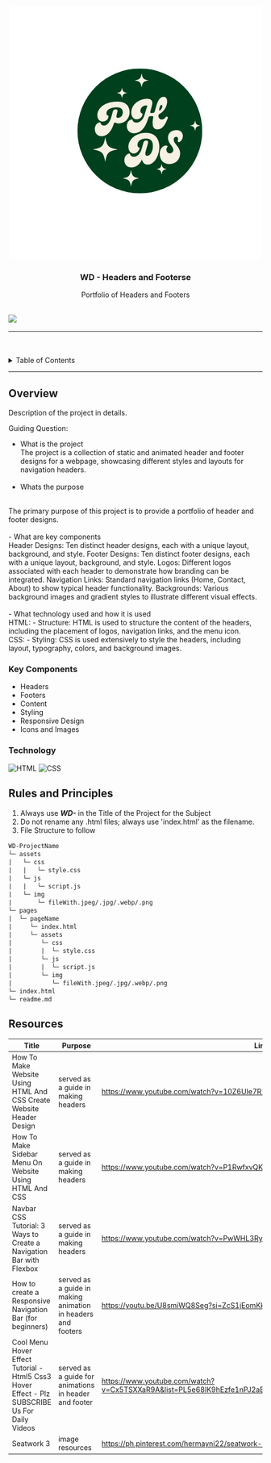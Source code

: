 <a name="readme-top"/>

<br/>

<br />
<div align="center">
  <a href="https://github.com/Hermayni">

<img src="./assets/images/PH.png" alt="PHDS" >
  </a>
  <h3 align="center">WD - Headers and Footerse</h3>
</div>
<div align="center">
 Portfolio of Headers and Footers
</div>

<br />



![](https://visit-counter.vercel.app/counter.png?page=zyx-0314/WD-SEATWORK2)

---

<br />
<br />

<!-- TODO: If you want to add more layers for your readme -->
<details>
  <summary>Table of Contents</summary>
  <ol>
    <li>
      <a href="#overview">Overview</a>
      <ol>
        <li>
          <a href="#key-components">Key Components</a>
        </li>
        <li>
          <a href="#technology">Technology</a>
        </li>
      </ol>
    </li>
    <li>
      <a href="#rules-and-principles">Rules and Principles</a>
    </li>
    <li>
      <a href="#resources">Resources</a>
    </li>
  </ol>
</details>

---

## Overview

<!-- TODO: To be changed -->
Description of the project in details.

Guiding Question:
- What is the project
   <br>
  The project is a collection of static and animated header and footer designs for a webpage, showcasing different styles and layouts for navigation headers.
   <br>
   <br>
- Whats the purpose
<br>
The primary purpose of this project is to provide a portfolio of header and footer designs.
<br>
<br>
- What are key components
<br>
Header Designs: Ten distinct header designs, each with a unique layout, background, and style.
Footer Designs: Ten distinct footer designs, each with a unique layout, background, and style.
Logos: Different logos associated with each header to demonstrate how branding can be integrated.
Navigation Links: Standard navigation links (Home, Contact, About) to show typical header functionality.
Backgrounds: Various background images and gradient styles to illustrate different visual effects.
<br>
<br>
- What technology used and how it is used
<br>
HTML:
- Structure: HTML is used to structure the content of the headers, including the placement of logos, navigation links, and the menu icon.
<br>
CSS:
- Styling: CSS is used extensively to style the headers, including layout, typography, colors, and background images.




### Key Components
<!-- TODO: List of Key Components -->

<ul>
  <li>Headers</li>
  <li>Footers</li>
  <li>Content</li>
  <li>Styling</li>
  <li>Responsive Design</li>
  <li>Icons and Images</li>
</ul>



### Technology
<!-- TODO: List of Technology Used -->
![HTML](https://img.shields.io/badge/HTML-E34F26?style=for-the-badge&logo=html5&logoColor=white)
![CSS](https://img.shields.io/badge/CSS-1572B6?style=for-the-badge&logo=css3&logoColor=white)






## Rules and Principles
1. Always use ***WD-*** in the Title of the Project for the Subject
2. Do not rename any .html files; always use 'index.html' as the filename.
3. File Structure to follow

```
WD-ProjectName
└─ assets
|   └─ css
|   |   └─ style.css
|   └─ js
|   |   └─ script.js
|   └─ img
|       └─ fileWith.jpeg/.jpg/.webp/.png
└─ pages
|  └─ pageName
|     └─ index.html
|     └─ assets
|        └─ css
|        |  └─ style.css
|        └─ js
|        |  └─ script.js
|        └─ img
|           └─ fileWith.jpeg/.jpg/.webp/.png
└─ index.html
└─ readme.md
```

## Resources


| Title | Purpose | Link |
|-|-|-|
| How To Make Website Using HTML And CSS Create Website Header Design | served as a guide in making headers | https://www.youtube.com/watch?v=10Z6UIe7R1E&ab_channel=GreatStack|  
|How To Make Sidebar Menu On Website Using HTML And CSS| served as a guide in making headers | https://www.youtube.com/watch?v=P1RwfxvQKQM&t=742s&ab_channel=GreatStack|
|Navbar CSS Tutorial: 3 Ways to Create a Navigation Bar with Flexbox| served as a guide in making headers| https://www.youtube.com/watch?v=PwWHL3RyQgk&t=2s&ab_channel=Skillthrive|
|How to create a Responsive Navigation Bar (for beginners) | served as a guide in making animation in headers and footers| https://youtu.be/U8smiWQ8Seg?si=ZcS1jEomKkvCrqTN|
|Cool Menu Hover Effect Tutorial - Html5 Css3 Hover Effect - Plz SUBSCRIBE Us For Daily Videos| served as a guide for animations in header and footer | https://www.youtube.com/watch?v=Cx5TSXXaR9A&list=PL5e68lK9hEzfe1nPJ2aB5A7jmwgRuTZOm&ab_channel=OnlineTutorials|
|Seatwork 3 | image resources | https://ph.pinterest.com/hermayni22/seatwork-3/ |

